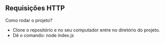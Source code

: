 ## Requisições HTTP

Como rodar o projeto?<br>
* Clone o repositório e no seu computador entre no diretório do projeto.
* Dê o comando: node index.js
